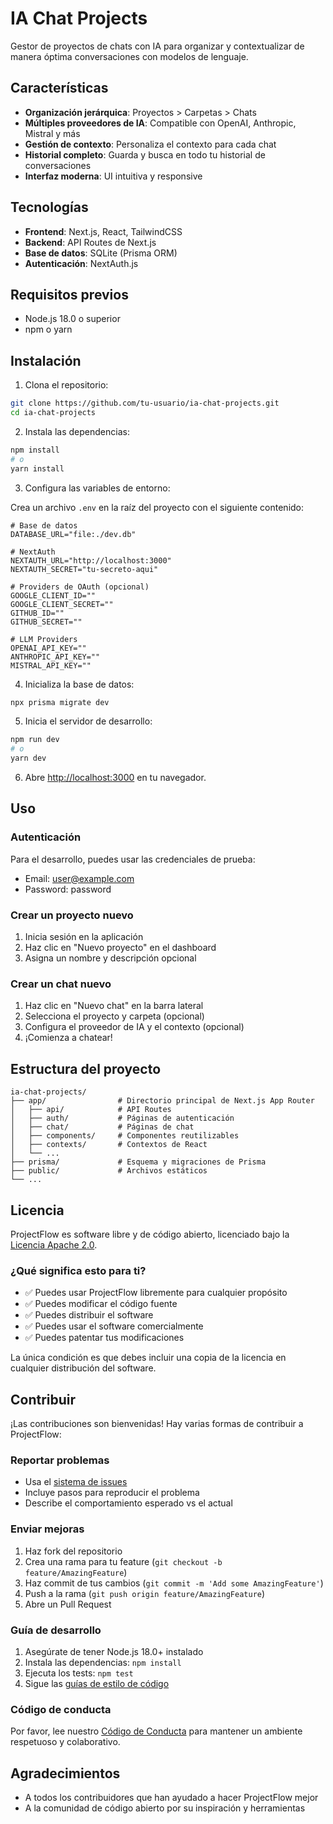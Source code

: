# IA Chat Projects

Gestor de proyectos de chats con IA para organizar y contextualizar de manera óptima conversaciones con modelos de lenguaje.

## Características

- **Organización jerárquica**: Proyectos > Carpetas > Chats
- **Múltiples proveedores de IA**: Compatible con OpenAI, Anthropic, Mistral y más
- **Gestión de contexto**: Personaliza el contexto para cada chat
- **Historial completo**: Guarda y busca en todo tu historial de conversaciones
- **Interfaz moderna**: UI intuitiva y responsive

## Tecnologías

- **Frontend**: Next.js, React, TailwindCSS
- **Backend**: API Routes de Next.js
- **Base de datos**: SQLite (Prisma ORM)
- **Autenticación**: NextAuth.js

## Requisitos previos

- Node.js 18.0 o superior
- npm o yarn

## Instalación

1. Clona el repositorio:

```bash
git clone https://github.com/tu-usuario/ia-chat-projects.git
cd ia-chat-projects
```

2. Instala las dependencias:

```bash
npm install
# o
yarn install
```

3. Configura las variables de entorno:

Crea un archivo `.env` en la raíz del proyecto con el siguiente contenido:

```
# Base de datos
DATABASE_URL="file:./dev.db"

# NextAuth
NEXTAUTH_URL="http://localhost:3000"
NEXTAUTH_SECRET="tu-secreto-aqui"

# Providers de OAuth (opcional)
GOOGLE_CLIENT_ID=""
GOOGLE_CLIENT_SECRET=""
GITHUB_ID=""
GITHUB_SECRET=""

# LLM Providers
OPENAI_API_KEY=""
ANTHROPIC_API_KEY=""
MISTRAL_API_KEY=""
```

4. Inicializa la base de datos:

```bash
npx prisma migrate dev
```

5. Inicia el servidor de desarrollo:

```bash
npm run dev
# o
yarn dev
```

6. Abre [http://localhost:3000](http://localhost:3000) en tu navegador.

## Uso

### Autenticación

Para el desarrollo, puedes usar las credenciales de prueba:
- Email: user@example.com
- Password: password

### Crear un proyecto nuevo

1. Inicia sesión en la aplicación
2. Haz clic en "Nuevo proyecto" en el dashboard
3. Asigna un nombre y descripción opcional

### Crear un chat nuevo

1. Haz clic en "Nuevo chat" en la barra lateral
2. Selecciona el proyecto y carpeta (opcional)
3. Configura el proveedor de IA y el contexto (opcional)
4. ¡Comienza a chatear!

## Estructura del proyecto

```
ia-chat-projects/
├── app/                # Directorio principal de Next.js App Router
│   ├── api/            # API Routes
│   ├── auth/           # Páginas de autenticación
│   ├── chat/           # Páginas de chat
│   ├── components/     # Componentes reutilizables
│   ├── contexts/       # Contextos de React
│   └── ...
├── prisma/             # Esquema y migraciones de Prisma
├── public/             # Archivos estáticos
└── ...
```

## Licencia

ProjectFlow es software libre y de código abierto, licenciado bajo la [Licencia Apache 2.0](LICENSE).

### ¿Qué significa esto para ti?

- ✅ Puedes usar ProjectFlow libremente para cualquier propósito
- ✅ Puedes modificar el código fuente
- ✅ Puedes distribuir el software
- ✅ Puedes usar el software comercialmente
- ✅ Puedes patentar tus modificaciones

La única condición es que debes incluir una copia de la licencia en cualquier distribución del software.

## Contribuir

¡Las contribuciones son bienvenidas! Hay varias formas de contribuir a ProjectFlow:

### Reportar problemas
- Usa el [sistema de issues](https://github.com/tu-usuario/projectflow/issues)
- Incluye pasos para reproducir el problema
- Describe el comportamiento esperado vs el actual

### Enviar mejoras
1. Haz fork del repositorio
2. Crea una rama para tu feature (`git checkout -b feature/AmazingFeature`)
3. Haz commit de tus cambios (`git commit -m 'Add some AmazingFeature'`)
4. Push a la rama (`git push origin feature/AmazingFeature`)
5. Abre un Pull Request

### Guía de desarrollo
1. Asegúrate de tener Node.js 18.0+ instalado
2. Instala las dependencias: `npm install`
3. Ejecuta los tests: `npm test`
4. Sigue las [guías de estilo de código](CONTRIBUTING.md)

### Código de conducta
Por favor, lee nuestro [Código de Conducta](CODE_OF_CONDUCT.md) para mantener un ambiente respetuoso y colaborativo.

## Agradecimientos

- A todos los contribuidores que han ayudado a hacer ProjectFlow mejor
- A la comunidad de código abierto por su inspiración y herramientas
